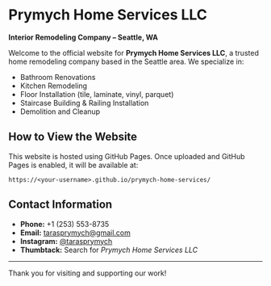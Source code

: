 
# Prymych Home Services LLC

**Interior Remodeling Company – Seattle, WA**

Welcome to the official website for **Prymych Home Services LLC**, a trusted home remodeling company based in the Seattle area. We specialize in:

- Bathroom Renovations
- Kitchen Remodeling
- Floor Installation (tile, laminate, vinyl, parquet)
- Staircase Building & Railing Installation
- Demolition and Cleanup

## How to View the Website

This website is hosted using GitHub Pages. Once uploaded and GitHub Pages is enabled, it will be available at:

```
https://<your-username>.github.io/prymych-home-services/
```

## Contact Information

- **Phone:** +1 (253) 553-8735  
- **Email:** tarasprymych@gmail.com  
- **Instagram:** [@tarasprymych](https://instagram.com/tarasprymych)  
- **Thumbtack:** Search for *Prymych Home Services LLC*

---

Thank you for visiting and supporting our work!
